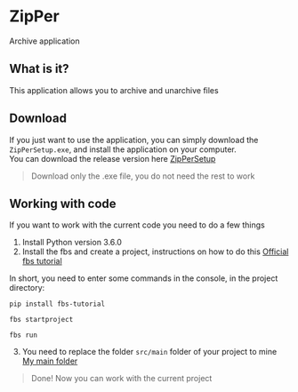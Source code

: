 # ZipPer
Archive application
## What is it?
This application allows you to archive and unarchive files

## Download
If you just want to use the application, you can simply download the `ZipPerSetup.exe`, and install the application on your computer.  
You can download the release version here [ZipPerSetup](https://github.com/twoics/ZipPer/releases/tag/v1.0.0)  
> Download only the .exe file, you do not need the rest to work

## Working with code
If you want to work with the current code you need to do a few things

1. Install Python version 3.6.0
2. Install the fbs and create a project, instructions on how to do this [Official fbs tutorial](https://github.com/mherrmann/fbs-tutorial)  

In short, you need to enter some commands in the console, in the project directory:  
```
pip install fbs-tutorial
```

```
fbs startproject
```

```
fbs run
```
3. You need to replace the folder `src/main` folder of your project to mine [My main folder](https://github.com/twoics/ZipPer/tree/main/src/main)  
> Done! Now you can work with the current project
